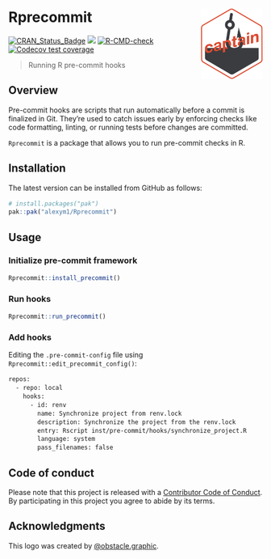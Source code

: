 
<!-- README.md is generated from README.Rmd. Please edit that file -->

# Rprecommit <a href=#><img src="man/figures/sticker.png" align="right" height="139" style="float:right; height:139px;"></a>

<!-- badges: start -->

[![CRAN_Status_Badge](https://www.r-pkg.org/badges/version/Rprecommit)](https://cran.r-project.org/package=Rprecommit)
![](https://img.shields.io/badge/github%20version-1.1.0-orange.svg)
[![R-CMD-check](https://github.com/alexym1/Rprecommit/actions/workflows/R-CMD-check.yaml/badge.svg)](https://github.com/alexym1/Rprecommit/actions/workflows/R-CMD-check.yaml)
[![Codecov test
coverage](https://codecov.io/gh/alexym1/Rprecommit/branch/master/graph/badge.svg)](https://app.codecov.io/gh/alexym1/Rprecommit?branch=master)
<!-- badges: end -->

> Running R pre-commit hooks

## Overview

Pre-commit hooks are scripts that run automatically before a commit is
finalized in Git. They’re used to catch issues early by enforcing checks
like code formatting, linting, or running tests before changes are
committed.

`Rprecommit` is a package that allows you to run pre-commit checks in R.

## Installation

The latest version can be installed from GitHub as follows:

``` r
# install.packages("pak")
pak::pak("alexym1/Rprecommit")
```

## Usage

### Initialize pre-commit framework

``` r
Rprecommit::install_precommit()
```

### Run hooks

``` r
Rprecommit::run_precommit()
```

### Add hooks

Editing the `.pre-commit-config` file using
`Rprecommit::edit_precommit_config()`:

``` bash
repos:
  - repo: local
    hooks:
      - id: renv
        name: Synchronize project from renv.lock
        description: Synchronize the project from the renv.lock
        entry: Rscript inst/pre-commit/hooks/synchronize_project.R
        language: system
        pass_filenames: false
```

## Code of conduct

Please note that this project is released with a [Contributor Code of
Conduct](https://alexym1.github.io/Rprecommit/CONTRIBUTING.html). By
participating in this project you agree to abide by its terms.

## Acknowledgments

This logo was created by
[@obstacle.graphic](https://linktr.ee/obstacle.graphic).
